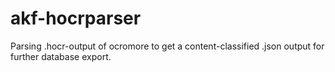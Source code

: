# akf-hocrparser
Parsing .hocr-output of ocromore to get a content-classified .json output for further database export.
